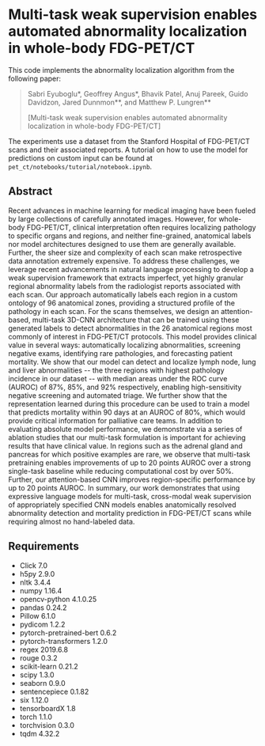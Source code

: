 # Multi-task weak supervision enables automated abnormality localization in whole-body FDG-PET/CT

This code implements the abnormality localization algorithm from the following paper:

> Sabri Eyuboglu*, Geoffrey Angus*, Bhavik Patel, Anuj Pareek, Guido Davidzon, Jared Dunnmon**, and Matthew P. Lungren**
>
> [Multi-task weak supervision enables automated abnormality localization in whole-body FDG-PET/CT]

The experiments use a dataset from the Stanford Hospital of FDG-PET/CT scans and their associated reports. A tutorial on how to use the model for predictions on custom input can be found at `pet_ct/notebooks/tutorial/notebook.ipynb`.

## Abstract

Recent advances in machine learning for medical imaging have been fueled by large collections of carefully annotated images. However, for whole-body FDG-PET/CT, clinical interpretation often requires localizing pathology to specific organs and regions, and neither fine-grained, anatomical labels nor model architectures designed to use them are generally available. Further, the sheer size and complexity of each scan make retrospective data annotation extremely expensive.
To address these challenges, we leverage recent advancements in natural language processing to develop a weak supervision framework that extracts imperfect, yet highly granular regional abnormality labels from the radiologist reports associated with each scan. Our approach automatically labels each region in a custom ontology of 96 anatomical zones, providing a structured profile of the pathology in each scan. For the scans themselves, we design an attention-based, multi-task 3D-CNN architecture that can be trained using these generated labels to detect abnormalities in the 26 anatomical regions most commonly of interest in FDG-PET/CT protocols. This model provides clinical value in several ways: automatically localizing abnormalities, screening negative exams, identifying rare pathologies, and forecasting patient mortality. We show that our model can detect and localize lymph node, lung and liver abnormalities -- the three regions with highest pathology incidence in our dataset -- with median areas under the ROC curve (AUROC) of 87\%, 85\%, and 92\% respectively, enabling high-sensitivity negative screening and automated triage. We further show that the representation learned during this procedure can be used to train a model that predicts mortality within 90 days at an AUROC of 80\%, which would provide critical information for palliative care teams. In addition to evaluating absolute model performance, we demonstrate via a series of ablation studies that our multi-task formulation is important for achieving results that have clinical value. In regions such as the adrenal gland and pancreas for which positive examples are rare, we observe that multi-task pretraining enables improvements of up to 20 points AUROC over a strong single-task baseline while reducing computational cost by over 50\%. Further, our attention-based CNN improves region-specific performance by up to 20 points AUROC. In summary, our work demonstrates that using expressive language models for multi-task, cross-modal weak supervision of appropriately specified CNN models enables anatomically resolved abnormality detection and mortality prediction in FDG-PET/CT scans while requiring almost no hand-labeled data.  

## Requirements

- Click 7.0
- h5py 2.9.0
- nltk 3.4.4
- numpy 1.16.4
- opencv-python 4.1.0.25
- pandas 0.24.2
- Pillow 6.1.0
- pydicom 1.2.2
- pytorch-pretrained-bert 0.6.2
- pytorch-transformers 1.2.0
- regex 2019.6.8
- rouge 0.3.2
- scikit-learn 0.21.2
- scipy 1.3.0
- seaborn 0.9.0
- sentencepiece 0.1.82
- six 1.12.0
- tensorboardX 1.8
- torch 1.1.0
- torchvision 0.3.0
- tqdm 4.32.2
